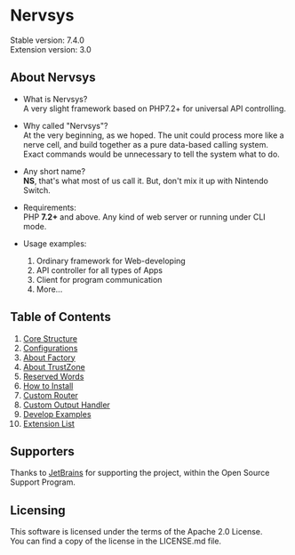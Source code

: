 # Nervsys

Stable version: 7.4.0  
Extension version: 3.0  

## About Nervsys

* What is Nervsys?  
A very slight framework based on PHP7.2+ for universal API controlling.  

* Why called "Nervsys"?  
At the very beginning, as we hoped. The unit could process more like a nerve cell, and build together as a pure data-based calling system. Exact commands would be unnecessary to tell the system what to do.  

* Any short name?  
**NS**, that's what most of us call it. But, don't mix it up with Nintendo Switch.  

* Requirements:  
PHP **7.2+** and above. Any kind of web server or running under CLI mode.  

* Usage examples:  
    1. Ordinary framework for Web-developing
    2. API controller for all types of Apps
    3. Client for program communication
    4. More...

## Table of Contents

1. [Core Structure](doc/01.CoreStructure.md)
2. [Configurations](doc/02.Configurations.md)
3. [About Factory](doc/03.AboutFactory.md)
4. [About TrustZone](doc/04.AboutTrustZone.md)
5. [Reserved Words](doc/05.ReservedWords.md)
6. [How to Install](doc/06.HowtoInstall.md)
7. [Custom Router](doc/07.CustomRouter.md)
8. [Custom Output Handler](doc/08.CustomOutputHandler.md)
9. [Develop Examples](doc/09.DevelopExamples.md)
10. [Extension List](doc/10.ExtensionList.md)

## Supporters

Thanks to [JetBrains](https://www.jetbrains.com/) for supporting the project, within the Open Source Support Program.  

## Licensing

This software is licensed under the terms of the Apache 2.0 License.  
You can find a copy of the license in the LICENSE.md file.